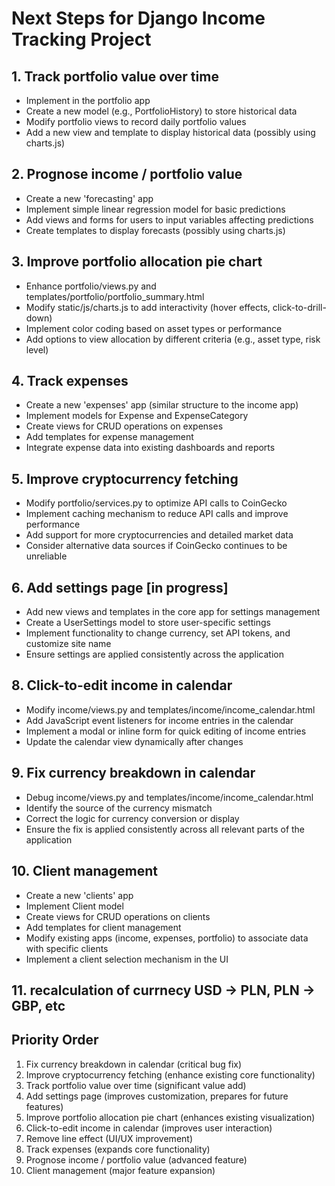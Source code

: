 # Next Steps for Django Income Tracking Project

## 1. Track portfolio value over time
- Implement in the portfolio app
- Create a new model (e.g., PortfolioHistory) to store historical data
- Modify portfolio views to record daily portfolio values
- Add a new view and template to display historical data (possibly using charts.js)

## 2. Prognose income / portfolio value
- Create a new 'forecasting' app
- Implement simple linear regression model for basic predictions
- Add views and forms for users to input variables affecting predictions
- Create templates to display forecasts (possibly using charts.js)

## 3. Improve portfolio allocation pie chart
- Enhance portfolio/views.py and templates/portfolio/portfolio_summary.html
- Modify static/js/charts.js to add interactivity (hover effects, click-to-drill-down)
- Implement color coding based on asset types or performance
- Add options to view allocation by different criteria (e.g., asset type, risk level)

## 4. Track expenses
- Create a new 'expenses' app (similar structure to the income app)
- Implement models for Expense and ExpenseCategory
- Create views for CRUD operations on expenses
- Add templates for expense management
- Integrate expense data into existing dashboards and reports

## 5. Improve cryptocurrency fetching
- Modify portfolio/services.py to optimize API calls to CoinGecko
- Implement caching mechanism to reduce API calls and improve performance
- Add support for more cryptocurrencies and detailed market data
- Consider alternative data sources if CoinGecko continues to be unreliable

## 6. Add settings page [in progress]
- Add new views and templates in the core app for settings management
- Create a UserSettings model to store user-specific settings
- Implement functionality to change currency, set API tokens, and customize site name
- Ensure settings are applied consistently across the application


## 8. Click-to-edit income in calendar
- Modify income/views.py and templates/income/income_calendar.html
- Add JavaScript event listeners for income entries in the calendar
- Implement a modal or inline form for quick editing of income entries
- Update the calendar view dynamically after changes

## 9. Fix currency breakdown in calendar
- Debug income/views.py and templates/income/income_calendar.html
- Identify the source of the currency mismatch
- Correct the logic for currency conversion or display
- Ensure the fix is applied consistently across all relevant parts of the application

## 10. Client management
- Create a new 'clients' app
- Implement Client model
- Create views for CRUD operations on clients
- Add templates for client management
- Modify existing apps (income, expenses, portfolio) to associate data with specific clients
- Implement a client selection mechanism in the UI

## 11. recalculation of currnecy USD -> PLN, PLN -> GBP, etc

## Priority Order
1. Fix currency breakdown in calendar (critical bug fix)
2. Improve cryptocurrency fetching (enhance existing core functionality)
3. Track portfolio value over time (significant value add)
4. Add settings page (improves customization, prepares for future features)
5. Improve portfolio allocation pie chart (enhances existing visualization)
6. Click-to-edit income in calendar (improves user interaction)
7. Remove line effect (UI/UX improvement)
8. Track expenses (expands core functionality)
9. Prognose income / portfolio value (advanced feature)
10. Client management (major feature expansion)